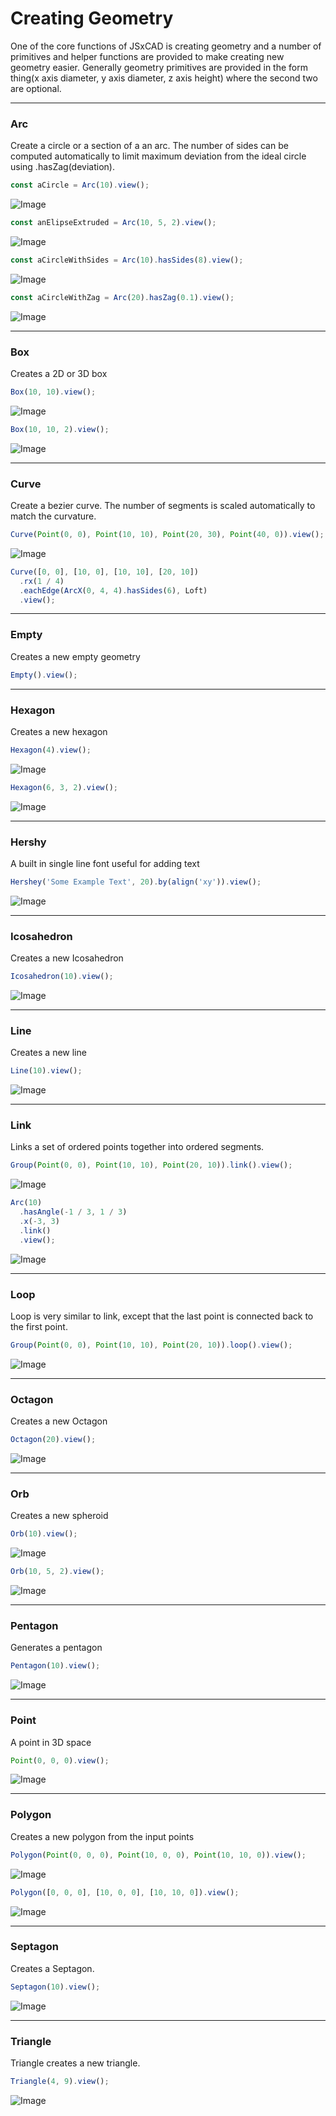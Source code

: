 # Creating Geometry
One of the core functions of JSxCAD is creating geometry and a number of primitives and helper functions are provided to make creating new geometry easier. Generally geometry primitives are provided in the form thing(x axis diameter, y axis diameter, z axis height) where the second two are optional.

---
### Arc
Create a circle or a section of a an arc. The number of sides can be computed automatically to limit maximum deviation from the ideal circle using .hasZag(deviation).

```JavaScript
const aCircle = Arc(10).view();
```

![Image](creating_geometry.md.0.png)

```JavaScript
const anElipseExtruded = Arc(10, 5, 2).view();
```

![Image](creating_geometry.md.1.png)

```JavaScript
const aCircleWithSides = Arc(10).hasSides(8).view();
```

![Image](creating_geometry.md.2.png)

```JavaScript
const aCircleWithZag = Arc(20).hasZag(0.1).view();
```

![Image](creating_geometry.md.3.png)

---
### Box
Creates a 2D or 3D box

```JavaScript
Box(10, 10).view();
```

![Image](creating_geometry.md.4.png)

```JavaScript
Box(10, 10, 2).view();
```

![Image](creating_geometry.md.5.png)

---
### Curve
Create a bezier curve. The number of segments is scaled automatically to match the curvature.

```JavaScript
Curve(Point(0, 0), Point(10, 10), Point(20, 30), Point(40, 0)).view();
```

![Image](creating_geometry.md.6.png)

```JavaScript
Curve([0, 0], [10, 0], [10, 10], [20, 10])
  .rx(1 / 4)
  .eachEdge(ArcX(0, 4, 4).hasSides(6), Loft)
  .view();
```

---
### Empty
Creates a new empty geometry

```JavaScript
Empty().view();
```

---
### Hexagon
Creates a new hexagon

```JavaScript
Hexagon(4).view();
```

![Image](creating_geometry.md.7.png)

```JavaScript
Hexagon(6, 3, 2).view();
```

![Image](creating_geometry.md.8.png)

---
### Hershy
A built in single line font useful for adding text

```JavaScript
Hershey('Some Example Text', 20).by(align('xy')).view();
```

![Image](creating_geometry.md.9.png)

---
### Icosahedron
Creates a new Icosahedron

```JavaScript
Icosahedron(10).view();
```

![Image](creating_geometry.md.10.png)

---
### Line
Creates a new line

```JavaScript
Line(10).view();
```

![Image](creating_geometry.md.11.png)

---
### Link
Links a set of ordered points together into ordered segments.

```JavaScript
Group(Point(0, 0), Point(10, 10), Point(20, 10)).link().view();
```

![Image](creating_geometry.md.12.png)

```JavaScript
Arc(10)
  .hasAngle(-1 / 3, 1 / 3)
  .x(-3, 3)
  .link()
  .view();
```

![Image](creating_geometry.md.13.png)

---
### Loop
Loop is very similar to link, except that the last point is connected back to the first point.

```JavaScript
Group(Point(0, 0), Point(10, 10), Point(20, 10)).loop().view();
```

![Image](creating_geometry.md.14.png)

---
### Octagon
Creates a new Octagon

```JavaScript
Octagon(20).view();
```

![Image](creating_geometry.md.15.png)

---
### Orb
Creates a new spheroid

```JavaScript
Orb(10).view();
```

![Image](creating_geometry.md.16.png)

```JavaScript
Orb(10, 5, 2).view();
```

![Image](creating_geometry.md.17.png)

---
### Pentagon
Generates a pentagon

```JavaScript
Pentagon(10).view();
```

![Image](creating_geometry.md.18.png)

---
### Point
A point in 3D space

```JavaScript
Point(0, 0, 0).view();
```

![Image](creating_geometry.md.19.png)

---
### Polygon
Creates a new polygon from the input points

```JavaScript
Polygon(Point(0, 0, 0), Point(10, 0, 0), Point(10, 10, 0)).view();
```

![Image](creating_geometry.md.20.png)

```JavaScript
Polygon([0, 0, 0], [10, 0, 0], [10, 10, 0]).view();
```

![Image](creating_geometry.md.21.png)

---
### Septagon
Creates a Septagon.

```JavaScript
Septagon(10).view();
```

![Image](creating_geometry.md.22.png)

---
### Triangle
Triangle creates a new triangle.

```JavaScript
Triangle(4, 9).view();
```

![Image](creating_geometry.md.23.png)
